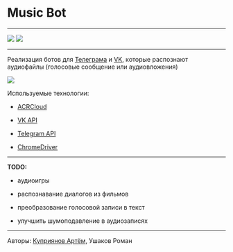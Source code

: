 # Music Bot

***

![](https://github.com/canorbal/icon_hack/blob/master/images/telegram_icon.png)                       ![](https://github.com/canorbal/icon_hack/blob/master/images/vk_icon.png)

***

Реализация ботов для [Телеграма](t.me/icon_hack_bot) и [VK](https://vk.com/icon_hack_bot), которые распознают аудиофайлы (голосовые сообщение или аудиовложения)


![](https://github.com/canorbal/icon_hack/blob/master/images/telegram.png)

Используемые технологии:
* [ACRCloud](https://www.acrcloud.com)   

* [VK API](https://vk.com/dev/openapi)

* [Telegram API](https://core.telegram.org)

* [ChromeDriver](https://sites.google.com/a/chromium.org/chromedriver/)

***

**TODO:**

+ аудиоигры

+ распознавание диалогов из фильмов

+ преобразование голосовой записи в текст

+ улучшить шумоподавление в аудиозаписях

---
Авторы: [Куприянов Артём](https://github.com/ArtemKupriyanov), Ушаков Роман

